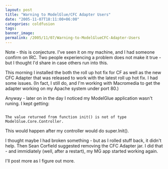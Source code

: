 ```yaml
---
layout: post
title: "Warning to ModelGlue/CFC Adapter Users"
date: "2005-11-07T18:11:00+06:00"
categories: coldfusion 
tags: 
banner_image: 
permalink: /2005/11/07/Warning-to-ModelGlueCFC-Adapter-Users
---
```


Note - this is conjecture. I've seen it on my machine, and I had someone confirm on IRC. Two people experiencing a problem does not make it true - but I thought I'd share in case others run into this.

This morning I installed the both the roll up hot fix for CF as well as the new CFC Adapter that was released to work with the latest roll up hot fix. I had some issues. (In fact, I still do, and I'm working with Macromedia to get the adapter working on my Apache system under port 80.)

Anyway - later on in the day I noticed my ModelGlue application wasn't runing. I kept getting:

<code>
The value returned from function init() is not of type ModelGlue.Core.Controller.
</code>

This would happen after my controller would do super.Init().

I thought maybe I had broken something - but as I rolled stuff back, it didn't help. Then Sean Corfield suggested removing the CFC Adapter jar. I did that - and immidiately (well, after a restart), my MG app started working again.

I'll post more as I figure out more.